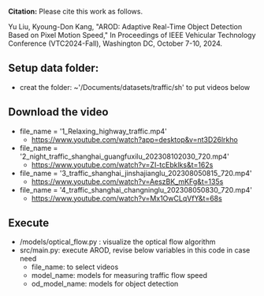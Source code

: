 **Citation:** Please cite this work as follows.

Yu Liu, Kyoung-Don Kang, "AROD: Adaptive Real-Time Object Detection
Based on Pixel Motion Speed," In Proceedings of IEEE Vehicular Technology Conference (VTC2024-Fall), Washington DC, October 7-10, 2024. 

## Setup data folder:
- creat the folder: ~'/Documents/datasets/traffic/sh' to put videos below

## Download the video
- file_name = '1_Relaxing_highway_traffic.mp4'  
  - https://www.youtube.com/watch?app=desktop&v=nt3D26lrkho
- file_name = '2_night_traffic_shanghai_guangfuxilu_202308102030_720.mp4'  
  - https://www.youtube.com/watch?v=ZI-tcEbklks&t=162s
- file_name = '3_traffic_shanghai_jinshajianglu_202308050815_720.mp4'  
  - https://www.youtube.com/watch?v=AeszBK_mKFg&t=135s
- file_name = '4_traffic_shanghai_changninglu_202308050830_720.mp4' 
  - https://www.youtube.com/watch?v=Mx1OwCLqVfY&t=68s


## Execute
- /models/optical_flow.py : visualize the optical flow algorithm
- src/main.py:  execute AROD, revise below variables in this code in case need
  - file_name:  to select videos 
  - model_name: models for measuring traffic flow speed
  - od_model_name: models for object detection
